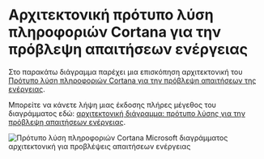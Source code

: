 <properties
    pageTitle="Αρχιτεκτονική πρότυπο λύση πληροφοριών Cortana για την πρόβλεψη απαιτήσεων ενέργειας | Microsoft Azure"
    description="Αρχιτεκτονική του Microsoft Cortana πληροφοριών λύση προτύπου που σας βοηθά να πρόβλεψης απαιτήσεων για μια εταιρεία βοηθητικού προγράμματος ενέργειας."
    keywords="λύση επιτάχυνσης, cortana ανάλυση, προβλέψεις ενέργειας"
    services="cortana-analytics"
    documentationCenter=""
    authors="garyericson"
    manager="jhubbard"
    editor="cgronlun"/>

<tags
    ms.service="cortana-analytics"
    ms.workload="data-services"
    ms.tgt_pltfrm="na"
    ms.devlang="na"
    ms.topic="article"
    ms.date="11/19/2015"
    ms.author="garye" />

# <a name="cortana-intelligence-solution-template-architecture-for-demand-forecasting-of-energy"></a>Αρχιτεκτονική πρότυπο λύση πληροφοριών Cortana για την πρόβλεψη απαιτήσεων ενέργειας

Στο παρακάτω διάγραμμα παρέχει μια επισκόπηση αρχιτεκτονική του [Πρότυπο λύση πληροφοριών Cortana για την πρόβλεψη απαιτήσεων της ενέργειας](cortana-analytics-playbook-demand-forecasting-energy.md).

Μπορείτε να κάνετε λήψη μιας έκδοσης πλήρες μέγεθος του διαγράμματος εδώ: [αρχιτεκτονική διάγραμμα: πρότυπο λύσης για την πρόβλεψη απαιτήσεων ενέργειας](http://download.microsoft.com/download/1/9/B/19B815F0-D1B0-4F67-AED3-A40544225FD1/ca-topologies-energy-forecasting.png).

![Πρότυπο λύση πληροφοριών Cortana Microsoft διαγράμματος αρχιτεκτονική για προβλέψεις απαιτήσεων ενέργειας][image]

[image]: ./media/cortana-analytics-architecture-demand-forecasting-energy/ca-topologies-energy-forecasting.png
